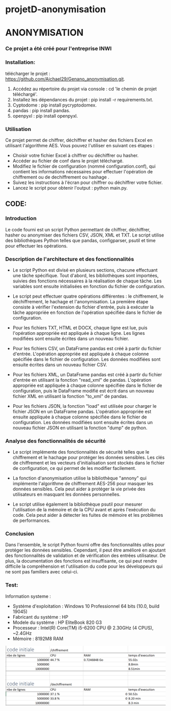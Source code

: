 # projetD-anonymisation

# ANONYMISATION

### Ce projet a été créé pour l'entreprise INWI

### Installation:
télécharger le projet : https://github.com/Aichael29/Genano_anonymisation.git.
1. Accédez au répertoire du projet via console : cd 'le chemin de projet téléchargé'.
2. Installez les dépendances du projet : pip install -r requirements.txt.
3. Cyptodome : pip install pycryptodomex.
4. pandas : pip install pandas.
5. openpyxl : pip install openpyxl.

### Utilisation
Ce projet permet de chiffrer, déchiffrer et hasher des fichiers Excel en utilisant l'algorithme AES. Vous pouvez l'utiliser en suivant ces étapes :

* Choisir votre fichier Excel à chiffrer ou déchiffrer ou hasher.
* Accéder au fichier de conf dans le projet téléchargé.
* Modifiez le fichier de configuration (nommé configuration.conf), qui contient les informations nécessaires pour effectuer l'opération de chiffrement ou de dechiffrement ou hashage .
* Suivez les instructions à l'écran pour chiffrer ou déchiffrer votre fichier.
* Lancez le script pour obtenir l'output : python main.py.

## CODE:
 
### Introduction

Le code fourni est un script Python permettant de chiffrer, déchiffrer, hasher ou anonymiser des fichiers CSV, JSON, XML et TXT. Le script utilise des bibliothèques Python telles que pandas, configparser, psutil et time pour effectuer les opérations.

### Description de l'architecture et des fonctionnalités

* Le script Python est divisé en plusieurs sections, chacune effectuant une tâche spécifique. Tout d'abord, les bibliothèques sont importées, suivies des fonctions nécessaires à la réalisation de chaque tâche. Les variables sont ensuite initialisées en fonction du fichier de configuration.

* Le script peut effectuer quatre opérations différentes : le chiffrement, le déchiffrement, le hachage et l'anonymisation. La première étape consiste à vérifier l'extension du fichier d'entrée, puis à exécuter la tâche appropriée en fonction de l'opération spécifiée dans le fichier de configuration.

* Pour les fichiers TXT, HTML et DOCX, chaque ligne est lue, puis l'opération appropriée est appliquée à chaque ligne. Les lignes modifiées sont ensuite écrites dans un nouveau fichier.

* Pour les fichiers CSV, un DataFrame pandas est créé à partir du fichier d'entrée. L'opération appropriée est appliquée à chaque colonne spécifiée dans le fichier de configuration. Les données modifiées sont ensuite écrites dans un nouveau fichier CSV.

* Pour les fichiers XML, un DataFrame pandas est créé à partir du fichier d'entrée en utilisant la fonction "read_xml" de pandas. L'opération appropriée est appliquée à chaque colonne spécifiée dans le fichier de configuration, puis le DataFrame modifié est écrit dans un nouveau fichier XML en utilisant la fonction "to_xml" de pandas.

* Pour les fichiers JSON, la fonction "load" est utilisée pour charger le fichier JSON en un DataFrame pandas. L'opération appropriée est ensuite appliquée à chaque colonne spécifiée dans le fichier de configuration. Les données modifiées sont ensuite écrites dans un nouveau fichier JSON en utilisant la fonction "dump" de python.

### Analyse des fonctionnalités de sécurité

* Le script implémente des fonctionnalités de sécurité telles que le chiffrement et le hachage pour protéger les données sensibles. Les clés de chiffrement et les vecteurs d'initialisation sont stockés dans le fichier de configuration, ce qui permet de les modifier facilement.

* La fonction d'anonymisation utilise la bibliothèque "annony" qui implémente l'algorithme de chiffrement AES-256 pour masquer les données sensibles. Cela peut aider à protéger la vie privée des utilisateurs en masquant les données personnelles.

* Le script utilise également la bibliothèque psutil pour mesurer l'utilisation de la mémoire et de la CPU avant et après l'exécution du code. Cela peut aider à détecter les fuites de mémoire et les problèmes de performances.

### Conclusion

Dans l'ensemble, le script Python fourni offre des fonctionnalités utiles pour protéger les données sensibles. Cependant, il peut être amélioré en ajoutant des fonctionnalités de validation et de vérification des entrées utilisateur. De plus, la documentation des fonctions est insuffisante, ce qui peut rendre difficile la compréhension et l'utilisation du code pour les développeurs qui ne sont pas familiers avec celui-ci.

### Test:
Information systeme :
*    Systéme d'exploitation : Windows 10 Professionnel 64 bits (10.0, build 19045)
*    Fabricant du systéme : HP
*    Modele du systéme : HP EliteBook 820 G3
*    Processeur : Intel(R) Core(TM) i5-6200 CPU @ 2.30GHz (4 CPUS), ~2.4GHz
*    Mémoire : 8192M8 RAM

![image.png](image.png)
